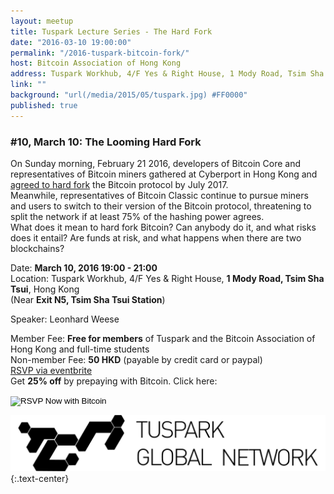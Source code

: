 ```yaml
---
layout: meetup
title: Tuspark Lecture Series - The Hard Fork
date: "2016-03-10 19:00:00"
permalink: "/2016-tuspark-bitcoin-fork/"
host: Bitcoin Association of Hong Kong
address: Tuspark Workhub, 4/F Yes & Right House, 1 Mody Road, Tsim Sha Tsui, Hong Kong
link: ""
background: "url(/media/2015/05/tuspark.jpg) #FF0000"
published: true
---
```



### #10, March 10: The Looming Hard Fork

On Sunday morning, February 21 2016, developers of Bitcoin Core and representatives of Bitcoin miners gathered at Cyberport in Hong Kong and [agreed to hard fork](https://medium.com/@bitcoinroundtable/bitcoin-roundtable-consensus-266d475a61ff) the Bitcoin protocol by July 2017.    
Meanwhile, representatives of Bitcoin Classic continue to pursue miners and users to switch to their version of the Bitcoin protocol, threatening to split the network if at least 75% of the hashing power agrees.    
What does it mean to hard fork Bitcoin? Can anybody do it, and what risks does it entail? Are funds at risk, and what happens when there are two blockchains?

Date: **March 10, 2016 19:00 - 21:00**     
Location: Tuspark Workhub, 4/F Yes & Right House, **1 Mody Road, Tsim Sha Tsui**, Hong Kong     
(Near **Exit N5, Tsim Sha Tsui Station**)     

Speaker: Leonhard Weese  

Member Fee: **Free for members** of Tuspark and the Bitcoin Association of Hong Kong and full-time students    
Non-member Fee: **50 HKD** (payable by credit card or paypal)     
[RSVP via eventbrite]()    
Get **25% off** by prepaying with Bitcoin. Click here:     

<form action="https://www.coinpayments.net/index.php" method="post">
	<input type="hidden" name="cmd" value="_pay">
	<input type="hidden" name="reset" value="1">
	<input type="hidden" name="merchant" value="84ffa7d089e5eefdc9ff75f09f948f80">
	<input type="hidden" name="currency" value="HKD">
	<input type="hidden" name="amountf" value="37.5">
	<input type="hidden" name="item_name" value="Hard Fork">
	<input type="hidden" name="allow_quantity" value="1">
	<input type="hidden" name="want_shipping" value="0">
	<input type="hidden" name="success_url" value="https://www.bitcoinhk/2016-tuspark-bitcoin-fork/">
	<input type="image" src="https://www.coinpayments.net/images/pub/checkout-blue.png" alt="RSVP Now with Bitcoin">
</form>

[![Tuspark Global Hub](/media/2015/10/tuspark.png)](http://tuspark.hk/)
{:.text-center}
